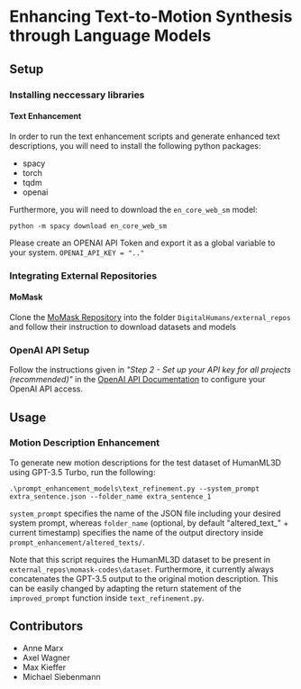 # Enhancing Text-to-Motion Synthesis through Language Models

## Setup
### Installing neccessary libraries
#### Text Enhancement
In order to run the text enhancement scripts and generate enhanced text descriptions, you will need to install the following python packages:
- spacy
- torch
- tqdm
- openai

Furthermore, you will need to download the ```en_core_web_sm``` model:
```
python -m spacy download en_core_web_sm
```

Please create an OPENAI API Token and export it as a global variable to your system. ```OPENAI_API_KEY = ".."```

### Integrating External Repositories
#### MoMask
Clone the [MoMask Repository](https://github.com/EricGuo5513/momask-codes) into the folder ```DigitalHumans/external_repos``` and follow their instruction to download datasets and models

### OpenAI API Setup
Follow the instructions given in _"Step 2 - Set up your API key for all projects (recommended)"_ in the [OpenAI API Documentation](https://platform.openai.com/docs/quickstart?context=python) to configure your OpenAI API access.

## Usage
### Motion Description Enhancement
To generate new motion descriptions for the test dataset of HumanML3D using GPT-3.5 Turbo, run the following:
```
.\prompt_enhancement_models\text_refinement.py --system_prompt extra_sentence.json --folder_name extra_sentence_1
```
```system_prompt``` specifies the name of the JSON file including your desired system prompt, whereas ```folder_name``` (optional, by default "altered_text_" + current timestamp) specifies the name of the output directory inside ```prompt_enhancement/altered_texts/```.

Note that this script requires the HumanML3D dataset to be present in ```external_repos\momask-codes\dataset```. Furthermore, it currently always concatenates the GPT-3.5 output to the original motion description. This can be easily changed by adapting the return statement of the ```improved_prompt``` function inside ```text_refinement.py```.


## Contributors
- Anne Marx
- Axel Wagner
- Max Kieffer
- Michael Siebenmann
